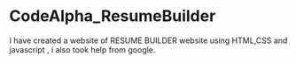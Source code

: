 # CodeAlpha_ResumeBuilder
 I have created a website of RESUME BUILDER website using HTML,CSS  and javascript   , i also took help from google.
